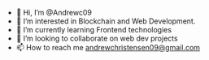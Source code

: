 - 👋 Hi, I’m @Andrewc09
- 👀 I’m interested in Blockchain and Web Development.
- 🌱 I’m currently learning Frontend technologies
- 💞️ I’m looking to collaborate on web dev projects
- 📫 How to reach me andrewchristensen09@gmail.com

<!---
Andrewc09/Andrewc09 is a ✨ special ✨ repository because its `README.md` (this file) appears on your GitHub profile.
You can click the Preview link to take a look at your changes.
--->
